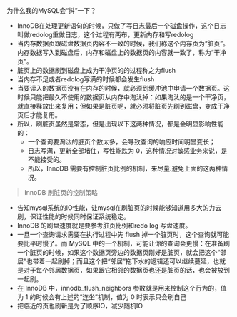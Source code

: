 为什么我的MySQL会“抖”一下？

- InnoDB在处理更新语句的时候，只做了写日志最后一个磁盘操作，这个日志叫做redolog重做日志，这个过程有两布，更新内存和写redolog
- 当内存数据页跟磁盘数据页内容不一致的时候，我们称这个内存页为“脏页”。内存数据写入到磁盘后，内存和磁盘上的数据页的内容就一致了，称为“干净页”。
- 脏页上的数据刷到磁盘上成为干净页的的过程称之为flush
- 当内存不足或者redolog写满的时候都会发生flush
- 当要读入的数据页没有在内存的时候，就必须到缓冲池中申请一个数据页。这时候只能把最久不使用的数据页从内存中淘汰掉：如果淘汰的是一个干净页，就直接释放出来复用；但如果是脏页呢，就必须将脏页先刷到磁盘，变成干净页后才能复用。
- 所以，刷脏页虽然是常态，但是出现以下这两种情况，都是会明显影响性能的：
  - 一个查询要淘汰的脏页个数太多，会导致查询的响应时间明显变长；
  - 日志写满，更新全部堵住，写性能跌为 0，这种情况对敏感业务来说，是不能接受的。
  - 所以，InnoDB 需要有控制脏页比例的机制，来尽量.避免上面的这两种情况。

> InnoDB 刷脏页的控制策略

- 告知mysql系统的IO性能，让mysql在刷脏页的时候能够知道用多大的力去刷，保证性能的时候同时保证系统稳定。
- InnoDB 的刷盘速度就是要参考脏页比例和redo log 写盘速度。
- 一旦一个查询请求需要在执行过程中先 flush 掉一个脏页时，这个查询就可能要比平时慢了。而 MySQL 中的一个机制，可能让你的查询会更慢：在准备刷一个脏页的时候，如果这个数据页旁边的数据页刚好是脏页，就会把这个“邻居”也带着一起刷掉；而且这个把“邻居”拖下水的逻辑还可以继续蔓延，也就是对于每个邻居数据页，如果跟它相邻的数据页也还是脏页的话，也会被放到一起刷。
- 在 InnoDB 中，innodb_flush_neighbors 参数就是用来控制这个行为的，值为 1 的时候会有上述的“连坐”机制，值为 0 时表示只会刷自己
- 把临近的页也刷新是为了顺序IO，减少随机IO

